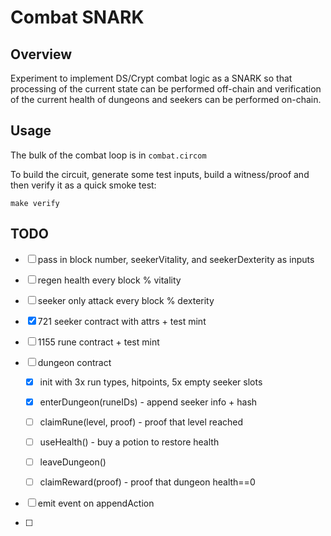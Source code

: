 # Combat SNARK

## Overview

Experiment to implement DS/Crypt combat logic as a SNARK so that processing of
the current state can be performed off-chain and verification of the current
health of dungeons and seekers can be performed on-chain.

## Usage

The bulk of the combat loop is in `combat.circom`

To build the circuit, generate some test inputs, build a witness/proof and then verify it as a quick smoke test:

```
make verify
```

## TODO

* [ ] pass in block number, seekerVitality, and seekerDexterity as inputs
* [ ] regen health every block % vitality
* [ ] seeker only attack every block % dexterity

* [x] 721 seeker contract with attrs + test mint
* [ ] 1155 rune contract + test mint
* [ ] dungeon contract
	* [x] init with 3x run types, hitpoints, 5x empty seeker slots
	* [x] enterDungeon(runeIDs) - append seeker info + hash
	* [ ] claimRune(level, proof) - proof that level reached
	* [ ] useHealth() - buy a potion to restore health
	* [ ] leaveDungeon()
	* [ ] claimReward(proof) - proof that dungeon health==0


* [ ] emit event on appendAction
* [ ]
